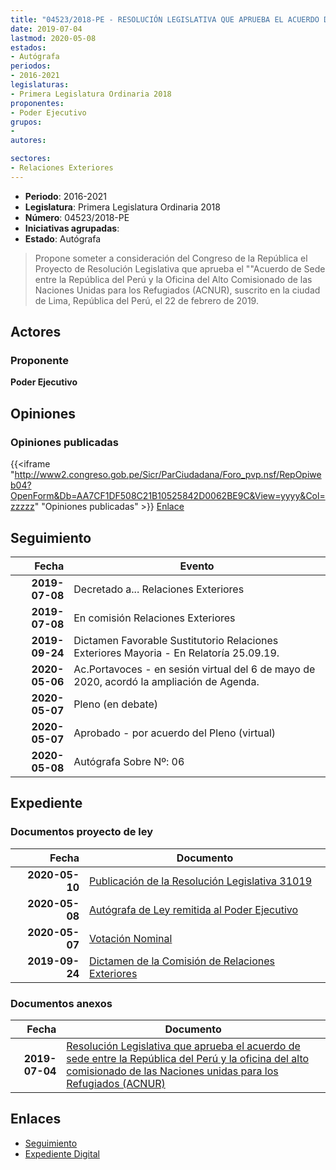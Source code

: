 ```yaml
---
title: "04523/2018-PE - RESOLUCIÓN LEGISLATIVA QUE APRUEBA EL ACUERDO DE SEDE ENTRE LA REPÚBLICA DEL PERÚ Y LA OFICINA DEL ALTO COMISIONADO DE LAS NACIONES UNIDAS PARA LOS REFUGIADOS (ACNUR)"
date: 2019-07-04
lastmod: 2020-05-08
estados:
- Autógrafa
periodos:
- 2016-2021
legislaturas:
- Primera Legislatura Ordinaria 2018
proponentes:
- Poder Ejecutivo
grupos:
- 
autores:

sectores:
- Relaciones Exteriores
---
```

- **Periodo**: 2016-2021
- **Legislatura**: Primera Legislatura Ordinaria 2018
- **Número**: 04523/2018-PE
- **Iniciativas agrupadas**: 
- **Estado**: Autógrafa

> Propone someter a consideración del Congreso de la República el Proyecto de Resolución Legislativa que aprueba el ""Acuerdo de Sede entre la República del Perú y la Oficina del Alto Comisionado de las Naciones Unidas para los Refugiados (ACNUR), suscrito en la ciudad de Lima, República del Perú, el 22 de febrero de 2019.


## Actores

### Proponente

**Poder Ejecutivo**

## Opiniones

### Opiniones publicadas

{{<iframe "http://www2.congreso.gob.pe/Sicr/ParCiudadana/Foro_pvp.nsf/RepOpiweb04?OpenForm&Db=AA7CF1DF508C21B10525842D0062BE9C&View=yyyy&Col=zzzzz" "Opiniones publicadas" >}}
[Enlace](http://www2.congreso.gob.pe/Sicr/ParCiudadana/Foro_pvp.nsf/RepOpiweb04?OpenForm&Db=AA7CF1DF508C21B10525842D0062BE9C&View=yyyy&Col=zzzzz)


## Seguimiento

| Fecha | Evento |
|------:|--------|
| **2019-07-08** | Decretado a... Relaciones Exteriores |
| **2019-07-08** | En comisión Relaciones Exteriores |
| **2019-09-24** | Dictamen Favorable Sustitutorio Relaciones Exteriores Mayoria - En Relatoría 25.09.19. |
| **2020-05-06** | Ac.Portavoces - en sesión virtual del 6 de mayo de 2020, acordó la ampliación de Agenda. |
| **2020-05-07** | Pleno (en debate) |
| **2020-05-07** | Aprobado - por acuerdo del Pleno (virtual) |
| **2020-05-08** | Autógrafa Sobre Nº: 06 |

## Expediente

### Documentos proyecto de ley

| Fecha | Documento |
|------:|-----------|
| **2020-05-10** | [Publicación de la Resolución Legislativa 31019](http://www.leyes.congreso.gob.pe/Documentos/2016_2021/ADLP/Normas_Legales/31019-RLG.pdf) |
| **2020-05-08** | [Autógrafa de Ley remitida al Poder Ejecutivo](http://www.leyes.congreso.gob.pe/Documentos/2016_2021/ADLP/Texto_Aprobado/AU0452320200508.pdf) |
| **2020-05-07** | [Votación Nominal](http://www.leyes.congreso.gob.pe/Documentos/2016_2021/Asistencia_y_Votacion/Proyectos_de_Ley/Votacion_Nominal/VN04523-20200507.pdf) |
| **2019-09-24** | [Dictamen de la Comisión de Relaciones Exteriores](http://www.leyes.congreso.gob.pe/Documentos/2016_2021/Dictamenes/Proyectos_de_Ley/04523DC20MAY20190924.pdf) |

### Documentos anexos

| Fecha | Documento |
|------:|-----------|
| **2019-07-04** | [Resolución Legislativa que aprueba el acuerdo de sede entre la República del Perú y la oficina del alto comisionado de las Naciones unidas para los Refugiados (ACNUR)](http://www.leyes.congreso.gob.pe/Documentos/2016_2021/Proyectos_de_Ley_y_de_Resoluciones_Legislativas/PL0452320190704.pdf) |

## Enlaces

- [Seguimiento](http://www2.congreso.gob.pe/Sicr/TraDocEstProc/CLProLey2016.nsf/f7fff46988ca05b1052578e100829cc7/337e8d66e07d109a0525842d005b7544?OpenDocument)
- [Expediente Digital](http://www2.congreso.gob.pe/Sicr/TraDocEstProc/Expvirt_2011.nsf/visbusqptramdoc1621/04523?opendocument)

